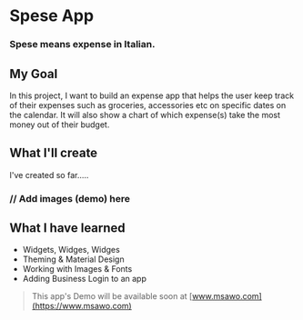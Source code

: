 # Spese App

### Spese means expense in Italian.

## My Goal

In this project, I want to build an expense app that helps the user keep track of their expenses such as groceries, accessories etc on specific dates on the calendar. It will also show a chart of which expense(s) take the most money out of their budget. 


## What I'll create

I've created so far.....

### // Add images (demo) here
<!-- ![Finished App](https://github.com/msawo/sumakerr_survey/blob/master/images/simulator/sumakerr_survey_01.png) -->


## What I have learned

- Widgets, Widges, Widges
- Theming & Material Design
- Working with Images & Fonts
- Adding Business Login to an app



>This app's Demo will be available soon at [www.msawo.com](https://www.msawo.com)

